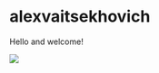 # alexvaitsekhovich

Hello and welcome!

![](https://visitor-badge.glitch.me/badge?page_id=alexvaitsekhovich.alexvaitsekhovich)
